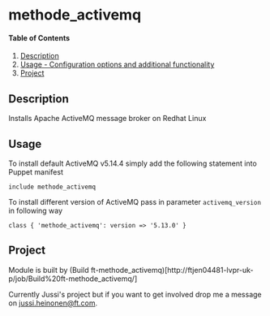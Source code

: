 # methode_activemq

#### Table of Contents

1. [Description](#description)
1. [Usage - Configuration options and additional functionality](#usage)
1. [Project](#project)

## Description

Installs Apache ActiveMQ message broker on Redhat Linux


## Usage

To install default ActiveMQ v5.14.4 simply add the following statement into Puppet manifest

`include methode_activemq`

To install different version of ActiveMQ pass in parameter `activemq_version` in following way

`class { 'methode_activemq': version => '5.13.0' }`


## Project

Module is built by (Build ft-methode_activemq)[http://ftjen04481-lvpr-uk-p/job/Build%20ft-methode_activemq/]

Currently Jussi's project but if you want to get involved drop me a message on jussi.heinonen@ft.com.
